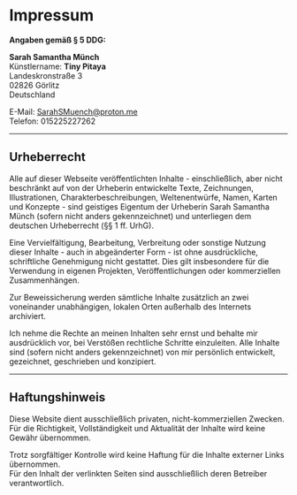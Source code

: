 # Impressum

**Angaben gemäß § 5 DDG:**

**Sarah Samantha Münch**  
Künstlername: **Tiny Pitaya**  
Landeskronstraße 3  
02826 Görlitz  
Deutschland  

E-Mail: SarahSMuench@proton.me  
Telefon: 015225227262

---

## Urheberrecht

Alle auf dieser Webseite veröffentlichten Inhalte - einschließlich, aber nicht beschränkt auf von der Urheberin entwickelte Texte, Zeichnungen, Illustrationen, Charakterbeschreibungen, Weltenentwürfe, Namen, Karten und Konzepte - sind geistiges Eigentum der Urheberin Sarah Samantha Münch (sofern nicht anders gekennzeichnet) und unterliegen dem deutschen Urheberrecht (§§ 1 ff. UrhG).

Eine Vervielfältigung, Bearbeitung, Verbreitung oder sonstige Nutzung dieser Inhalte - auch in abgeänderter Form - ist ohne ausdrückliche, schriftliche Genehmigung nicht gestattet. Dies gilt insbesondere für die Verwendung in eigenen Projekten, Veröffentlichungen oder kommerziellen Zusammenhängen.

Zur Beweissicherung werden sämtliche Inhalte zusätzlich an zwei voneinander unabhängigen, lokalen Orten außerhalb des Internets archiviert.

Ich nehme die Rechte an meinen Inhalten sehr ernst und behalte mir ausdrücklich vor, bei Verstößen rechtliche Schritte einzuleiten. Alle Inhalte sind (sofern nicht anders gekennzeichnet) von mir persönlich entwickelt, gezeichnet, geschrieben und konzipiert.

---

## Haftungshinweis

Diese Website dient ausschließlich privaten, nicht-kommerziellen Zwecken.  
Für die Richtigkeit, Vollständigkeit und Aktualität der Inhalte wird keine Gewähr übernommen.

Trotz sorgfältiger Kontrolle wird keine Haftung für die Inhalte externer Links übernommen.  
Für den Inhalt der verlinkten Seiten sind ausschließlich deren Betreiber verantwortlich.
